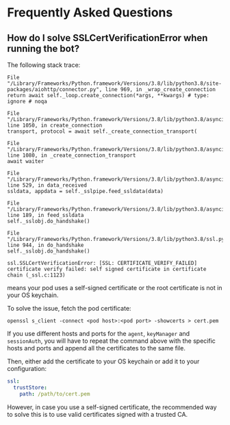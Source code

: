 # Frequently Asked Questions

## How do I solve SSLCertVerificationError when running the bot?

The following stack trace:

```
File "/Library/Frameworks/Python.framework/Versions/3.8/lib/python3.8/site-packages/aiohttp/connector.py", line 969, in _wrap_create_connection
return await self._loop.create_connection(*args, **kwargs) # type: ignore # noqa

File "/Library/Frameworks/Python.framework/Versions/3.8/lib/python3.8/asyncio/base_events.py", line 1050, in create_connection
transport, protocol = await self._create_connection_transport(

File "/Library/Frameworks/Python.framework/Versions/3.8/lib/python3.8/asyncio/base_events.py", line 1080, in _create_connection_transport
await waiter

File "/Library/Frameworks/Python.framework/Versions/3.8/lib/python3.8/asyncio/sslproto.py", line 529, in data_received
ssldata, appdata = self._sslpipe.feed_ssldata(data)

File "/Library/Frameworks/Python.framework/Versions/3.8/lib/python3.8/asyncio/sslproto.py", line 189, in feed_ssldata
self._sslobj.do_handshake()

File "/Library/Frameworks/Python.framework/Versions/3.8/lib/python3.8/ssl.py", line 944, in do_handshake
self._sslobj.do_handshake()

ssl.SSLCertVerificationError: [SSL: CERTIFICATE_VERIFY_FAILED] certificate verify failed: self signed certificate in certificate chain (_ssl.c:1123)
```

means your pod uses a self-signed certificate or the root certificate is not in your OS keychain.

To solve the issue, fetch the pod certificate:

```
openssl s_client -connect <pod host>:<pod port> -showcerts > cert.pem
```

If you use different hosts and ports for the `agent`, `keyManager` and `sessionAuth`, you will have to repeat the
command above with the specific hosts and ports and append all the certificates to the same file.

Then, either add the certificate to your OS keychain or add it to your configuration:

```yaml
ssl:
  trustStore:
    path: /path/to/cert.pem
```

However, in case you use a self-signed certificate, the recommended way to solve this is to use valid certificates
signed with a trusted CA.
